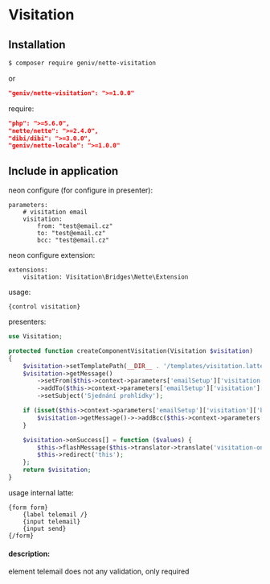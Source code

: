 Visitation
==========

Installation
------------

```sh
$ composer require geniv/nette-visitation
```
or
```json
"geniv/nette-visitation": ">=1.0.0"
```

require:
```json
"php": ">=5.6.0",
"nette/nette": ">=2.4.0",
"dibi/dibi": ">=3.0.0",
"geniv/nette-locale": ">=1.0.0"
```

Include in application
----------------------

neon configure (for configure in presenter):
```neon
parameters:
    # visitation email
    visitation:
        from: "test@email.cz"
        to: "test@email.cz"
        bcc: "test@email.cz"
```

neon configure extension:
```neon
extensions:
    visitation: Visitation\Bridges\Nette\Extension
```

usage:
```latte
{control visitation}
```

presenters:
```php
use Visitation;

protected function createComponentVisitation(Visitation $visitation)
{
    $visitation->setTemplatePath(__DIR__ . '/templates/visitation.latte');
    $visitation->getMessage()
        ->setFrom($this->context->parameters['emailSetup']['visitation']['from'])
        ->addTo($this->context->parameters['emailSetup']['visitation']['to'])
        ->setSubject('Sjednání prohlídky');

    if (isset($this->context->parameters['emailSetup']['visitation']['bcc'])){
        $visitation->getMessage()->->addBcc($this->context->parameters['emailSetup']['visitation']['bcc']);
    }

    $visitation->onSuccess[] = function ($values) {
        $this->flashMessage($this->translator->translate('visitation-onsuccess'), 'info');
        $this->redirect('this');
    };
    return $visitation;
}
```

usage internal latte:
```latte
{form form}
    {label telemail /}
    {input telemail}
    {input send}
{/form}
```

#### description:
element telemail does not any validation, only required
